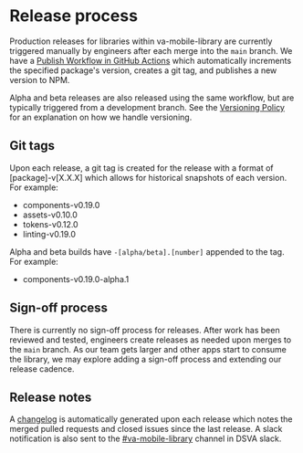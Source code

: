 # Release process

Production releases for libraries within va-mobile-library are currently
triggered manually by engineers after each merge into the `main` branch. We have
a [Publish Workflow in GitHub Actions](https://github.com/department-of-veterans-affairs/va-mobile-library/actions/workflows/publish.yml) 
which automatically increments the specified package's version, creates a git 
tag, and publishes a new version to NPM. 

Alpha and beta releases are also released using the same workflow, but are 
typically triggered from a development branch. See the [Versioning Policy](./versioning.md) 
for an explanation on how we handle versioning.

## Git tags

Upon each release, a git tag is created for the release with a format of
[package]-v[X.X.X] which allows for historical snapshots of each version. For 
example:

- components-v0.19.0
- assets-v0.10.0
- tokens-v0.12.0
- linting-v0.19.0

Alpha and beta builds have `-[alpha/beta].[number]` appended to the tag. For 
example:
- components-v0.19.0-alpha.1

## Sign-off process

There is currently no sign-off process for releases. After work has been 
reviewed and tested, engineers create releases as needed upon merges to the 
`main` branch. As our team gets larger and other apps start to consume the 
library, we may explore adding a sign-off process and extending our release 
cadence.

## Release notes
A [changelog](changelog.md) is automatically generated upon each release which 
notes the merged pulled requests and closed issues since the last release. A 
slack notification is also sent to the [#va-mobile-library](https://dsva.slack.com/archives/C062TM03HN2) 
channel in DSVA slack.
